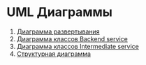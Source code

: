 # UML Диаграммы
1. [Диаграмма развертывания](https://github.com/vanosss/Maximus-chargingService/blob/master/Documents/Diagrams/deployment.md)
2. [Диаграмма классов Backend service](https://github.com/vanosss/Maximus-chargingService/blob/master/images/diagrams/class/backeandClassDiagram.png)
3. [Диаграмма классов Intermediate service](https://github.com/vanosss/Maximus-chargingService/blob/master/images/diagrams/class/fapi.png)
4. [Структурная диаграмма](https://github.com/vanosss/Maximus-chargingService/blob/master/Documents/Diagrams/Structure.png)
